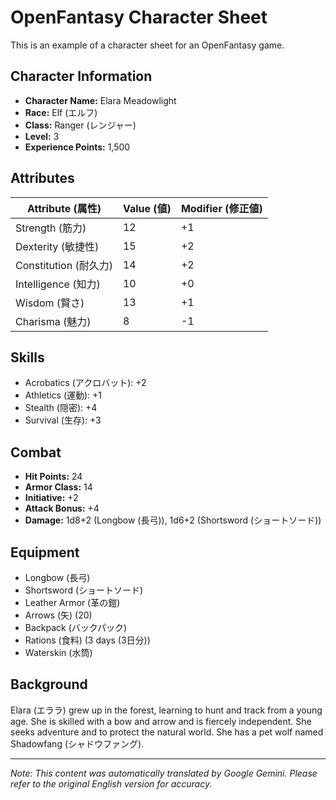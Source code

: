 # OpenFantasy Character Sheet

This is an example of a character sheet for an OpenFantasy game.

## Character Information

*   **Character Name:** Elara Meadowlight
*   **Race:** Elf (エルフ)
*   **Class:** Ranger (レンジャー)
*   **Level:** 3
*   **Experience Points:** 1,500

## Attributes

| Attribute (属性) | Value (値) | Modifier (修正値) |
|---|---|---|
| Strength (筋力) | 12 | +1 |
| Dexterity (敏捷性) | 15 | +2 |
| Constitution (耐久力) | 14 | +2 |
| Intelligence (知力) | 10 | +0 |
| Wisdom (賢さ) | 13 | +1 |
| Charisma (魅力) | 8 | -1 |

## Skills

*   Acrobatics (アクロバット): +2
*   Athletics (運動): +1
*   Stealth (隠密): +4
*   Survival (生存): +3

## Combat

*   **Hit Points:** 24
*   **Armor Class:** 14
*   **Initiative:** +2
*   **Attack Bonus:** +4
*   **Damage:** 1d8+2 (Longbow (長弓)), 1d6+2 (Shortsword (ショートソード))

## Equipment

*   Longbow (長弓)
*   Shortsword (ショートソード)
*   Leather Armor (革の鎧)
*   Arrows (矢) (20)
*   Backpack (バックパック)
*   Rations (食料) (3 days (3日分))
*   Waterskin (水筒)

## Background

Elara (エララ) grew up in the forest, learning to hunt and track from a young age. She is skilled with a bow and arrow and is fiercely independent. She seeks adventure and to protect the natural world. She has a pet wolf named Shadowfang (シャドウファング).


---
_Note: This content was automatically translated by Google Gemini. Please refer to the original English version for accuracy._
